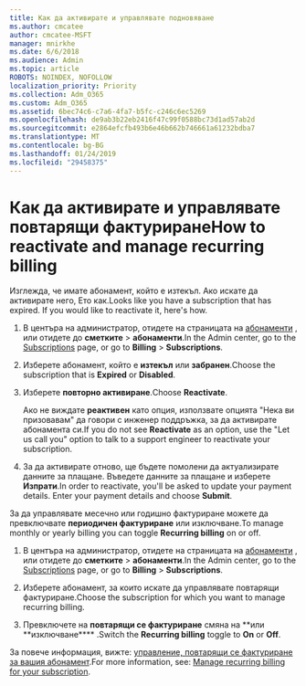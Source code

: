 ```yaml
---
title: Как да активирате и управлявате подновяване
ms.author: cmcatee
author: cmcatee-MSFT
manager: mnirkhe
ms.date: 6/6/2018
ms.audience: Admin
ms.topic: article
ROBOTS: NOINDEX, NOFOLLOW
localization_priority: Priority
ms.collection: Adm_O365
ms.custom: Adm_O365
ms.assetid: 6bec74c6-c7a6-4fa7-b5fc-c246c6ec5269
ms.openlocfilehash: de9ab3b22eb2416f47c99f0588bc73d1ad57ab2d
ms.sourcegitcommit: e2864efcfb493b6e46b662b746661a61232bdba7
ms.translationtype: MT
ms.contentlocale: bg-BG
ms.lasthandoff: 01/24/2019
ms.locfileid: "29458375"
---
```

# <a name="how-to-reactivate-and-manage-recurring-billing"></a><span data-ttu-id="f54ae-102">Как да активирате и управлявате повтарящи фактуриране</span><span class="sxs-lookup"><span data-stu-id="f54ae-102">How to reactivate and manage recurring billing</span></span>

<span data-ttu-id="f54ae-p101">Изглежда, че имате абонамент, който е изтекъл. Ако искате да активирате него, Ето как.</span><span class="sxs-lookup"><span data-stu-id="f54ae-p101">Looks like you have a subscription that has expired. If you would like to reactivate it, here's how.</span></span>
  
1. <span data-ttu-id="f54ae-105">В центъра на администратор, отидете на страницата на [абонаменти](https://go.microsoft.com/fwlink/p/?linkid=842054) , или отидете до **сметките** \> **абонаменти**.</span><span class="sxs-lookup"><span data-stu-id="f54ae-105">In the Admin center, go to the [Subscriptions](https://go.microsoft.com/fwlink/p/?linkid=842054) page, or go to **Billing** \> **Subscriptions**.</span></span>
    
2. <span data-ttu-id="f54ae-106">Изберете абонамент, който е **изтекъл** или **забранен**.</span><span class="sxs-lookup"><span data-stu-id="f54ae-106">Choose the subscription that is **Expired** or **Disabled**.</span></span>
    
3. <span data-ttu-id="f54ae-107">Изберете **повторно активиране**.</span><span class="sxs-lookup"><span data-stu-id="f54ae-107">Choose **Reactivate**.</span></span>
    
    <span data-ttu-id="f54ae-108">Ако не виждате **реактивен** като опция, използвате опцията "Нека ви призовавам" да говори с инженер поддръжка, за да активирате абонамента си.</span><span class="sxs-lookup"><span data-stu-id="f54ae-108">If you do not see **Reactivate** as an option, use the "Let us call you" option to talk to a support engineer to reactivate your subscription.</span></span> 
    
4. <span data-ttu-id="f54ae-p102">За да активирате отново, ще бъдете помолени да актуализирате данните за плащане. Въведете данните за плащане и изберете **Изпрати**.</span><span class="sxs-lookup"><span data-stu-id="f54ae-p102">In order to reactivate, you'll be asked to update your payment details. Enter your payment details and choose **Submit**.</span></span>
    
<span data-ttu-id="f54ae-111">За да управлявате месечно или годишно фактуриране можете да превключвате **периодичен фактуриране** или изключване.</span><span class="sxs-lookup"><span data-stu-id="f54ae-111">To manage monthly or yearly billing you can toggle **Recurring billing** on or off.</span></span> 
  
1. <span data-ttu-id="f54ae-112">В центъра на администратор, отидете на страницата на [абонаменти](https://go.microsoft.com/fwlink/p/?linkid=842054) , или отидете до **сметките** \> **абонаменти**.</span><span class="sxs-lookup"><span data-stu-id="f54ae-112">In the Admin center, go to the [Subscriptions](https://go.microsoft.com/fwlink/p/?linkid=842054) page, or go to **Billing** \> **Subscriptions**.</span></span>
    
2. <span data-ttu-id="f54ae-113">Изберете абонамент, за които искате да управлявате повтарящи фактуриране.</span><span class="sxs-lookup"><span data-stu-id="f54ae-113">Choose the subscription for which you want to manage recurring billing.</span></span>
    
3. <span data-ttu-id="f54ae-114">Превключете на **повтарящи се фактуриране** смяна на \*\*или \*\*изключване\*\*\*\* .</span><span class="sxs-lookup"><span data-stu-id="f54ae-114">Switch the **Recurring billing** toggle to **On** or **Off**.</span></span>
    
<span data-ttu-id="f54ae-115">За повече информация, вижте: [управление, повтарящи се фактуриране за вашия абонамент](https://support.office.com/article/8d83b530-f4ca-47f6-a666-e5791cbacc7e).</span><span class="sxs-lookup"><span data-stu-id="f54ae-115">For more information, see: [Manage recurring billing for your subscription](https://support.office.com/article/8d83b530-f4ca-47f6-a666-e5791cbacc7e).</span></span>
  

